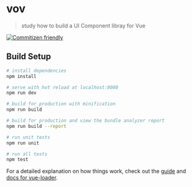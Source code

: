 # vov

> study how to build a UI Component libray for Vue

[![Commitizen friendly](https://img.shields.io/badge/commitizen-friendly-brightgreen.svg)](http://commitizen.github.io/cz-cli/)
## Build Setup

``` bash
# install dependencies
npm install

# serve with hot reload at localhost:8080
npm run dev

# build for production with minification
npm run build

# build for production and view the bundle analyzer report
npm run build --report

# run unit tests
npm run unit

# run all tests
npm test
```

For a detailed explanation on how things work, check out the [guide](http://vuejs-templates.github.io/webpack/) and [docs for vue-loader](http://vuejs.github.io/vue-loader).
